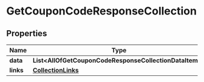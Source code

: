 # GetCouponCodeResponseCollection

## Properties
Name | Type | Description | Notes
------------ | ------------- | ------------- | -------------
**data** | **List&lt;AllOfGetCouponCodeResponseCollectionDataItems&gt;** |  | 
**links** | [**CollectionLinks**](CollectionLinks.md) |  |  [optional]
